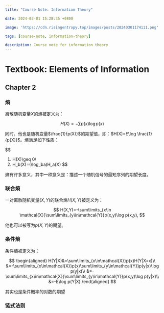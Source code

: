 ```yaml
---
title: "Course Note: Information Theory"

date: 2024-03-01 15:28:35 +0800

image: 'https://cdn.risingentropy.top/images/posts/20240301174111.png'

tags: [course-note, information-theory]

description: Course note for information theory
---
```

# Textbook: Elements of Information

## Chapter 2

### 熵

离散随机变量$X$的熵被定义为：

$$
H(X)=-\sum p(x)\log p(x)
$$

同时，他也是随机变量$\frac{1}{p(X)}$的期望值，即：$H(X)=E\log \frac{1}{p(X)}$。熵满足如下性质：

$$
1. H(X)\geq 0\\
2. H_b(X)=(\log_ba)H_a(X)
$$

熵有许多意义，其中一种意义是：描述一个随机信号的最短序列的期望长度。

### 联合熵

一对离散随机变量$(X,Y)$的联合熵$H(X,Y)$被定义为：

$$
H(X,Y)=-\sum\limits_{x\in \mathcal{X}}\sum\limits_{y\in\mathcal{Y}}p(x,y)\log p(x,y),
$$

他也可以被写为$p(X,Y)$的期望。


### 条件熵

条件熵被定义为：

$$
\begin{aligned}
H(Y|X)&=\sum\limits_{x\in\mathcal{X}}p(x)H(Y|X=x)\\
&=-\sum\limits_{x\in\mathcal{X}}p(x)\sum\limits_{y\in\mathcal{Y}}p(y|x)\log p(y|x)\\
&=-\sum\limits_{x\in\mathcal{X}}\sum\limits_{y\in\mathcal{Y}}p(x,y)\log p(y|x)\\
&=-E\log p(Y|X)
\end{aligned}
$$

其实也是条件概率的对数的期望


### 链式法则

